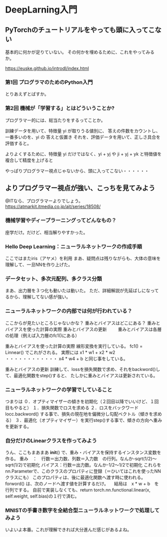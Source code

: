 # DeepLarning入門
## PyTorchのチュートリアルをやっても頭に入ってこない
  基本的に何かが足りていない。
  その何かを埋めるために、これをやってみるか。
  
  https://euske.github.io/introdl/index.html
  
### 第1回 プログラマのためのPython入門
  とりあえずとばすか。

### 第2回 機械が「学習する」とはどういうことか?
  プログラマー的には、総当たりをするってことか。
  
  訓練データを用いて、特徴量 yi が取りうる値別に、 答えの件数をカウントし、一番多いのを、yi の 答えと仮置き
  それを、評価データを用いて、正しさ具合を評価すると。

  よりよくするために、特徴量 yi だけではなく、yi + yj や ji + yj + yk と特徴値を複合して精度を上げると

  やっぱりプログラマー視点じゃないから、頭に入ってこない・・・・・・

## よりプログラマー視点が強い、こっちを見てみよう
  @ITなら、プログラマーよりでしょう。
  https://atmarkit.itmedia.co.jp/ait/series/18508/


### 機械学習やディープラーニングってどんなもの？
  座学だけ。だけど、相当解りやすかった。

### Hello Deep Learning：ニューラルネットワークの作成手順
  ここではまたiris（アヤメ）を利用
  まあ、疑問点は残りながらも、大体の意味を理解して、一旦NNを作り上げた。

### データセット、多次元配列、多クラス分類
  まあ、出力層を３つ化も動いたは動いた。
  ただ、詳細解説が先延ばしになってるから、理解してない感が強い。

### ニューラルネットワークの内部では何が行われている？
  ここからが見たいところじゃないかな？
    重みとバイアスはどこにある？
    重みとバイアスを使った計算の実際
    重みとバイアスの更新
　
　重みとバイアスは各層の処理（例えば入力層のfc1()にある）

  重みとバイアスを使った計算の実際
    線形変換を実行している。
    fc1() = Linnear() でこれがされる。
    実際には x1 * w1 + x2 * w2 ・・・・・・・・・・・・ x4 * w4 + b と同じ事をしている。
  
  重みとバイアスの更新
    訓練して、lossを損失関数で求め、それをbackword()して、最適化関数をstep()すると、
    たしかに重みとバイアスは更新されている。

### ニューラルネットワークの学習でしていること
  つまりは
  ０．オプティマイザーの傾きを初期化（２回目以降でいいけど、１回目もやると）
  １．損失関数でロスを求める
  ２．ロスをバックワードlocc.backword() する事で、損失の現在地を偏微分し勾配ベクトル（傾きを求める）
  ３．最適化（オプティマイザー）を実行step()する事で、傾きの方向へ重みを更新する。

### 自分だけのLinearクラスを作ってみよう
  うん、ここもまあまあ
  __init__() で、重み・バイアスを保持するインスタンス変数を作る。
    重み　：　行数＝出力数、列数＝入力数　の行列。なんか-sqrt(1/2)～sqrt(1/2)で初期化
    バイアス：行数＝出力数。なんか-1/2～1/2で初期化
    これらをnn.Parameterで、このクラスのプロパティに登録（＝ひいてはこれを使ったNNクラスにも）
    このプロパティは、後に最適化関数へ渡す時に使われる。
  forword() は、次のノードへ渡す値を計算するだけ。
  　結局は　x * w + b　を行列でする。
    自前で実装しなくても、return torch.nn.functional.linear(x, self.weight, self.bias)の１行で済む。

### MNISTの手書き数字を全結合型ニューラルネットワークで処理してみよう
  いよいよ本番。これが理解できれば大分進んだ感じがあるよね。
